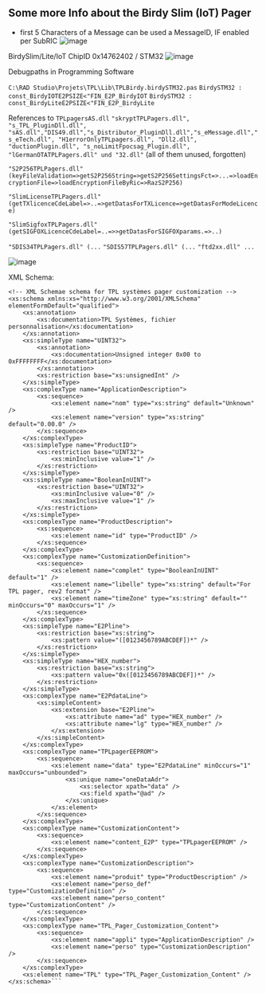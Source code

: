## Some more Info about the Birdy Slim (IoT) Pager


- first 5 Characters of a Message can be used a MessageID, IF enabled per SubRIC
![image](https://user-images.githubusercontent.com/63829136/111872229-0ceaae00-898e-11eb-84d0-abfec9250c6b.png)



BirdySlim/Lite/IoT  ChipID 0x14762402 / STM32
![image](https://user-images.githubusercontent.com/63829136/111890158-25d37d80-89e7-11eb-89ea-235593a53c2d.png)


Debugpaths in Programming Software

`C:\RAD Studio\Projets\TPL\Lib\TPLBirdy.birdySTM32.pas`
`BirdySTM32 : const_BirdyIOTE2PSIZE<"FIN_E2P_BirdyIOT`
`BirdySTM32 : const_BirdyLiteE2PSIZE<"FIN_E2P_BirdyLite`

References to
`TPLpagersAS.dll`
`"skryptTPLPagers.dll", "s_TPL_PluginDll.dll", "sAS.dll","DIS49.dll","s_Distributor_PluginDll.dll","s_eMessage.dll","s_eTech.dll", "H1errorOnlyTPLpagers.dll", "Dll2.dll", "ductionPlugin.dll", "s_noLimitFpocsag_Plugin.dll", "lGermanOTATPLPagers.dll" und "32.dll"` (all of them unused, forgotten)

`"S2P256TPLPagers.dll" (keyFileValidation=>getS2P256String=>getS2P256SettingsFct=>...=>loadEncryptionFile=>loadEncryptionFileByRic=>RazS2P256)`

`"SlimLicenseTPLPagers.dll" (getTXlicenceCdeLabel=>..=>getDatasForTXLicence=>getDatasForModeLicence)`

`"SlimSigfoxTPLPagers.dll" (getSIGFOXLicenceCdeLabel=..=>>getDatasForSIGFOXparams.=>..)`

`"SDIS34TPLPagers.dll" (...`
`"SDIS57TPLPagers.dll" (...`
`"ftd2xx.dll" ...`



![image](https://user-images.githubusercontent.com/63829136/111890129-fa509300-89e6-11eb-957f-18489c10ef62.png)


XML Schema:
```<?xml version="1.0" encoding="utf-16"?>
<!-- XML Schemae schema for TPL systèmes pager customization -->
<xs:schema xmlns:xs="http://www.w3.org/2001/XMLSchema" elementFormDefault="qualified">
    <xs:annotation>
        <xs:documentation>TPL Systèmes, fichier personnalisation</xs:documentation>
    </xs:annotation>
    <xs:simpleType name="UINT32">
        <xs:annotation>
            <xs:documentation>Unsigned integer 0x00 to 0xFFFFFFFF</xs:documentation>
        </xs:annotation>
        <xs:restriction base="xs:unsignedInt" />
    </xs:simpleType>
    <xs:complexType name="ApplicationDescription">
        <xs:sequence>
            <xs:element name="nom" type="xs:string" default="Unknown" />
            <xs:element name="version" type="xs:string" default="0.00.0" />
        </xs:sequence>
    </xs:complexType>
    <xs:simpleType name="ProductID">
        <xs:restriction base="UINT32">
            <xs:minInclusive value="1" />
        </xs:restriction>
    </xs:simpleType>
    <xs:simpleType name="BooleanInUINT">
        <xs:restriction base="UINT32">
            <xs:minInclusive value="0" />
            <xs:maxInclusive value="1" />
        </xs:restriction>
    </xs:simpleType>
    <xs:complexType name="ProductDescription">
        <xs:sequence>
            <xs:element name="id" type="ProductID" />
        </xs:sequence>
    </xs:complexType>
    <xs:complexType name="CustomizationDefinition">
        <xs:sequence>
            <xs:element name="complet" type="BooleanInUINT" default="1" />
            <xs:element name="libelle" type="xs:string" default="For TPL pager, rev2 format" />
            <xs:element name="timeZone" type="xs:string" default="" minOccurs="0" maxOccurs="1" />
        </xs:sequence>
    </xs:complexType>
    <xs:simpleType name="E2Pline">
        <xs:restriction base="xs:string">
            <xs:pattern value="([0123456789ABCDEF])*" />
        </xs:restriction>
    </xs:simpleType>
    <xs:simpleType name="HEX_number">
        <xs:restriction base="xs:string">
            <xs:pattern value="0x([0123456789ABCDEF])*" />
        </xs:restriction>
    </xs:simpleType>
    <xs:complexType name="E2PdataLine">
        <xs:simpleContent>
            <xs:extension base="E2Pline">
                <xs:attribute name="ad" type="HEX_number" />
                <xs:attribute name="lg" type="HEX_number" />
            </xs:extension>
        </xs:simpleContent>
    </xs:complexType>
    <xs:complexType name="TPLpagerEEPROM">
        <xs:sequence>
            <xs:element name="data" type="E2PdataLine" minOccurs="1" maxOccurs="unbounded">
                <xs:unique name="oneDataAdr">
                    <xs:selector xpath="data" />
                    <xs:field xpath="@ad" />
                </xs:unique>
            </xs:element>
        </xs:sequence>
    </xs:complexType>
    <xs:complexType name="CustomizationContent">
        <xs:sequence>
            <xs:element name="content_E2P" type="TPLpagerEEPROM" />
        </xs:sequence>
    </xs:complexType>
    <xs:complexType name="CustomizationDescription">
        <xs:sequence>
            <xs:element name="produit" type="ProductDescription" />
            <xs:element name="perso_def" type="CustomizationDefinition" />
            <xs:element name="perso_content" type="CustomizationContent" />
        </xs:sequence>
    </xs:complexType>
    <xs:complexType name="TPL_Pager_Customization_Content">
        <xs:sequence>
            <xs:element name="appli" type="ApplicationDescription" />
            <xs:element name="perso" type="CustomizationDescription" />
        </xs:sequence>
    </xs:complexType>
    <xs:element name="TPL" type="TPL_Pager_Customization_Content" />
</xs:schema>```
